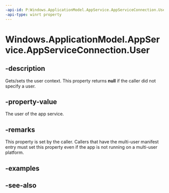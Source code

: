 ```yaml
---
-api-id: P:Windows.ApplicationModel.AppService.AppServiceConnection.User
-api-type: winrt property
---
```


<!-- Property syntax
public Windows.System.User User { get;  set; }
-->

# Windows.ApplicationModel.AppService.AppServiceConnection.User

## -description
Gets/sets the user context. This property returns **null** if the caller did not specify a user.

## -property-value
The user of the app service.

## -remarks
This property is set by the caller. Callers that have the multi-user manifest entry must set this property even if the app is not running on a multi-user platform.

## -examples

## -see-also

